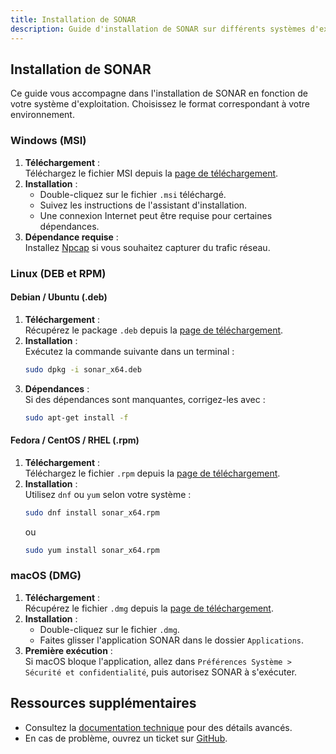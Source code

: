 ```yaml
---
title: Installation de SONAR
description: Guide d'installation de SONAR sur différents systèmes d'exploitation.
---
```


## Installation de SONAR

Ce guide vous accompagne dans l'installation de SONAR en fonction de votre
système d'exploitation. Choisissez le format correspondant à votre
environnement.

### Windows (MSI)

1. **Téléchargement** :\
   Téléchargez le fichier MSI depuis la [page de téléchargement](/doc/download).
2. **Installation** :
   - Double-cliquez sur le fichier `.msi` téléchargé.
   - Suivez les instructions de l'assistant d'installation.
   - Une connexion Internet peut être requise pour certaines dépendances.
3. **Dépendance requise** :\
   Installez [Npcap](https://npcap.com/dist/npcap-1.81.exe) si vous souhaitez
   capturer du trafic réseau.

### Linux (DEB et RPM)

#### Debian / Ubuntu (.deb)

1. **Téléchargement** :\
   Récupérez le package `.deb` depuis la
   [page de téléchargement](/doc/download).
2. **Installation** :\
   Exécutez la commande suivante dans un terminal :
   ```bash
   sudo dpkg -i sonar_x64.deb
   ```
3. **Dépendances** :\
   Si des dépendances sont manquantes, corrigez-les avec :
   ```bash
   sudo apt-get install -f
   ```

#### Fedora / CentOS / RHEL (.rpm)

1. **Téléchargement** :\
   Téléchargez le fichier `.rpm` depuis la
   [page de téléchargement](/doc/download).
2. **Installation** :\
   Utilisez `dnf` ou `yum` selon votre système :
   ```bash
   sudo dnf install sonar_x64.rpm
   ```
   ou
   ```bash
   sudo yum install sonar_x64.rpm
   ```

### macOS (DMG)

1. **Téléchargement** :\
   Récupérez le fichier `.dmg` depuis la
   [page de téléchargement](/doc/download).
2. **Installation** :
   - Double-cliquez sur le fichier `.dmg`.
   - Faites glisser l'application SONAR dans le dossier `Applications`.
3. **Première exécution** :\
   Si macOS bloque l'application, allez dans
   `Préférences Système > Sécurité et confidentialité`, puis autorisez SONAR à
   s'exécuter.

## Ressources supplémentaires

- Consultez la [documentation technique](/doc/guides/example/) pour des détails
  avancés.
- En cas de problème, ouvrez un ticket sur
  [GitHub](https://github.com/Sonar-team).
